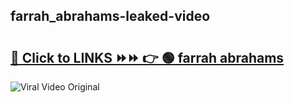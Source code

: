 
 ## farrah_abrahams-leaked-video 

# <h2><a href="https://clipsfans.com/farrah_abrahams&ref=git">🔗 Click to LINKS ⏩⏩ 👉 🟢 farrah abrahams </a></h2>

<a href="https://clipsfans.com/farrah_abrahams&ref=git" rel="nofollow" data-target="animated-image.originalLink"><img src="https://i.ibb.co.com/xMMVF88/686577567.gif" alt="Viral Video Original" style="max-width: 100%; display: inline-block;" data-target="animated-image.originalImage"></a>
